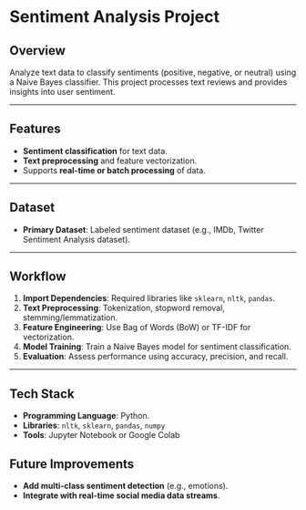 # **Sentiment Analysis Project**

## **Overview**
Analyze text data to classify sentiments (positive, negative, or neutral) using a Naive Bayes classifier. This project processes text reviews and provides insights into user sentiment.

---

## **Features**
- **Sentiment classification** for text data.
- **Text preprocessing** and feature vectorization.
- Supports **real-time or batch processing** of data.

---

## **Dataset**
- **Primary Dataset**: Labeled sentiment dataset (e.g., IMDb, Twitter Sentiment Analysis dataset).

---

## **Workflow**
1. **Import Dependencies**: Required libraries like `sklearn`, `nltk`, `pandas`.
2. **Text Preprocessing**: Tokenization, stopword removal, stemming/lemmatization.
3. **Feature Engineering**: Use Bag of Words (BoW) or TF-IDF for vectorization.
4. **Model Training**: Train a Naive Bayes model for sentiment classification.
5. **Evaluation**: Assess performance using accuracy, precision, and recall.

---

## **Tech Stack**
- **Programming Language**: Python.
- **Libraries**: `nltk`, `sklearn`, `pandas`, `numpy`
- **Tools**: Jupyter Notebook or Google Colab





## **Future Improvements**
- **Add multi-class sentiment detection** (e.g., emotions).
- **Integrate with real-time social media data streams**.



